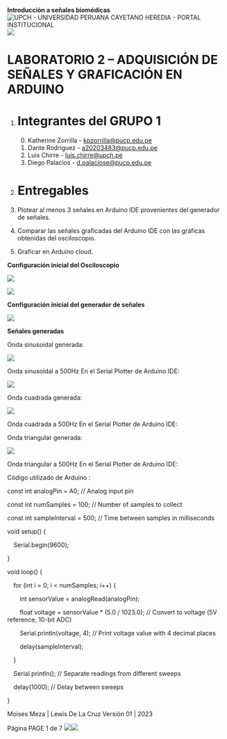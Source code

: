 ﻿
**Introducción a señales biomédicas**
![UPCH - UNIVERSIDAD PERUANA CAYETANO HEREDIA - PORTAL INSTITUCIONAL](Aspose.Words.d9afab2e-0b38-426f-bd70-e3cee72174d5.001.png)	![](Aspose.Words.d9afab2e-0b38-426f-bd70-e3cee72174d5.002.png)

# **LABORATORIO 2 – ADQUISICIÓN DE SEÑALES Y GRAFICACIÓN EN ARDUINO**

1. # **Integrantes del GRUPO 1**
   0. Katherine Zorrilla - kpzorrilla@pucp.edu.pe
   0. Dante Rodriguez - a20203483@pucp.edu.pe
   0. Luis Chirre - luis.chirre@upch.pe
   0. Diego Palacios - <d.palaciose@pucp.edu.pe>

1. # **Entregables**

0. Plotear al menos 3 señales en Arduino IDE provenientes del generador de señales.
0. Comparar las señales graficadas del Arduino IDE con las gráficas obtenidas del osciloscopio.
0. Graficar en Arduino cloud.

**Configuración inicial del Osciloscopio**

![](Aspose.Words.d9afab2e-0b38-426f-bd70-e3cee72174d5.003.png)

![](Aspose.Words.d9afab2e-0b38-426f-bd70-e3cee72174d5.004.png)

**Configuración inicial del generador de señales**

![](Aspose.Words.d9afab2e-0b38-426f-bd70-e3cee72174d5.005.png)



**Señales generadas**

Onda sinusoidal generada:

![](Aspose.Words.d9afab2e-0b38-426f-bd70-e3cee72174d5.006.png)

Onda sinusoidal a 500Hz En el Serial Plotter de Arduino IDE:

![](Aspose.Words.d9afab2e-0b38-426f-bd70-e3cee72174d5.007.png)



Onda cuadrada generada:

![](Aspose.Words.d9afab2e-0b38-426f-bd70-e3cee72174d5.008.png)

Onda cuadrada a 500Hz En el Serial Plotter de Arduino IDE:




Onda triangular generada:

![](Aspose.Words.d9afab2e-0b38-426f-bd70-e3cee72174d5.009.png)

Onda triangular a 500Hz En el Serial Plotter de Arduino IDE:


Código utilizado  de Arduino :

const int analogPin = A0;    // Analog input pin

const int numSamples = 100;  // Number of samples to collect

const int sampleInterval = 500; // Time between samples in milliseconds

void setup() {

`  `Serial.begin(9600);

}

void loop() {

`  `for (int i = 0; i < numSamples; i++) {

`    `int sensorValue = analogRead(analogPin);

`    `float voltage = sensorValue \* (5.0 / 1023.0); // Convert to voltage (5V reference, 10-bit ADC)

`    `Serial.println(voltage, 4); // Print voltage value with 4 decimal places

`    `delay(sampleInterval);

`  `}

`  `Serial.println(); // Separate readings from different sweeps

`  `delay(1000);      // Delay between sweeps

}













Moises Meza | Lewis De La Cruz Versión 01 | 2023

Página  PAGE 1 de 7
![](Aspose.Words.d9afab2e-0b38-426f-bd70-e3cee72174d5.010.png)![](Aspose.Words.d9afab2e-0b38-426f-bd70-e3cee72174d5.011.png)
